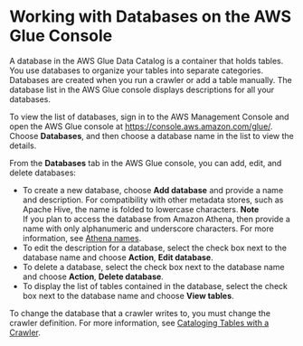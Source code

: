 # Working with Databases on the AWS Glue Console<a name="console-databases"></a>

A database in the AWS Glue Data Catalog is a container that holds tables\. You use databases to organize your tables into separate categories\. Databases are created when you run a crawler or add a table manually\. The database list in the AWS Glue console displays descriptions for all your databases\.

To view the list of databases, sign in to the AWS Management Console and open the AWS Glue console at [https://console\.aws\.amazon\.com/glue/](https://console.aws.amazon.com/glue/)\. Choose **Databases**, and then choose a database name in the list to view the details\.

From the **Databases** tab in the AWS Glue console, you can add, edit, and delete databases:
+ To create a new database, choose **Add database** and provide a name and description\. For compatibility with other metadata stores, such as Apache Hive, the name is folded to lowercase characters\.
**Note**  
If you plan to access the database from Amazon Athena, then provide a name with only alphanumeric and underscore characters\. For more information, see [Athena names](http://docs.aws.amazon.com/athena/latest/ug/tables-databases-columns-names.html#ate-table-database-and-column-names-allow-only-underscore-special-characters)\.
+ To edit the description for a database, select the check box next to the database name and choose **Action**, **Edit database**\.
+ To delete a database, select the check box next to the database name and choose **Action**, **Delete database**\.
+ To display the list of tables contained in the database, select the check box next to the database name and choose **View tables**\.

To change the database that a crawler writes to, you must change the crawler definition\. For more information, see [Cataloging Tables with a Crawler](add-crawler.md)\.